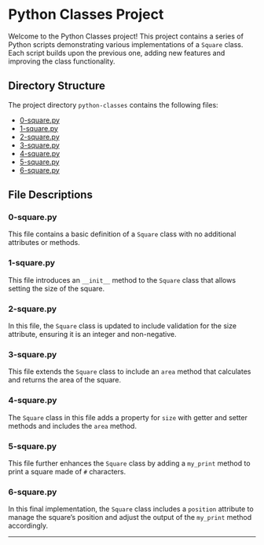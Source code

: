 # Python Classes Project

Welcome to the Python Classes project! This project contains a series of Python scripts demonstrating various implementations of a `Square` class. Each script builds upon the previous one, adding new features and improving the class functionality.

## Directory Structure

The project directory `python-classes` contains the following files:

- [0-square.py](#0-squarepy)
- [1-square.py](#1-squarepy)
- [2-square.py](#2-squarepy)
- [3-square.py](#3-squarepy)
- [4-square.py](#4-squarepy)
- [5-square.py](#5-squarepy)
- [6-square.py](#6-squarepy)

## File Descriptions

### 0-square.py

This file contains a basic definition of a `Square` class with no additional attributes or methods.

### 1-square.py

This file introduces an `__init__` method to the `Square` class that allows setting the size of the square.

### 2-square.py

In this file, the `Square` class is updated to include validation for the size attribute, ensuring it is an integer and non-negative.

### 3-square.py

This file extends the `Square` class to include an `area` method that calculates and returns the area of the square.

### 4-square.py

The `Square` class in this file adds a property for `size` with getter and setter methods and includes the `area` method.

### 5-square.py

This file further enhances the `Square` class by adding a `my_print` method to print a square made of `#` characters.

### 6-square.py

In this final implementation, the `Square` class includes a `position` attribute to manage the square’s position and adjust the output of the `my_print` method accordingly.

---